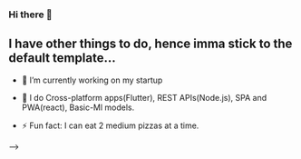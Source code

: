 ### Hi there 👋

## I have other things to do, hence imma stick to the default template...

- 🔭 I’m currently working on my startup
- 🌱 I do Cross-platform apps(Flutter), REST APIs(Node.js), SPA and PWA(react), Basic-Ml models.

- ⚡ Fun fact: I can eat 2 medium pizzas at a time.

-->
